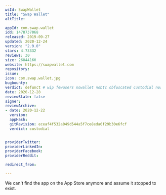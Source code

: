 ```yaml
---
wsId: SwapWallet
title: "Swap Wallet"
altTitle: 

appId: com.swap.wallet
idd: 1478737068
released: 2019-09-27
updated: 2020-12-24
version: "2.9.0"
stars: 4.73332
reviews: 30
size: 26844160
website: https://swapwallet.com
repository: 
issue: 
icon: com.swap.wallet.jpg
bugbounty: 
verdict: defunct # wip fewusers nowallet nobtc obfuscated custodial nosource nonverifiable reproducible bounty defunct
date: 2020-12-28
reviewStale: false
signer: 
reviewArchive:
- date: 2020-12-22
  version: 
  appHash: 
  gitRevision: eceaf4f532a049d544a5f7ce8eda0f29b30e6fcf
  verdict: custodial


providerTwitter: 
providerLinkedIn: 
providerFacebook: 
providerReddit: 

redirect_from:

---
```


We can't find the app on the App Store anymore and assume it stopped
to exist.
